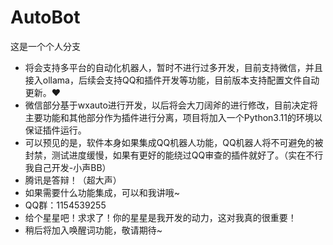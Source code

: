 # AutoBot
这是一个个人分支
- 将会支持多平台的自动化机器人，暂时不进行过多开发，目前支持微信，并且接入ollama，后续会支持QQ和插件开发等功能，目前版本支持配置文件自动更新。❤
- 微信部分基于wxauto进行开发，以后将会大刀阔斧的进行修改，目前决定将主要功能和其他部分作为插件进行分离，项目将加入一个Python3.11的环境以保证插件运行。
- 可以预见的是，软件本身如果集成QQ机器人功能，QQ机器人将不可避免的被封禁，测试进度缓慢，如果有更好的能绕过QQ审查的插件就好了。（实在不行我自己开发-小声BB）
- 腾讯是答辩！（超大声）
- 如果需要什么功能集成，可以和我讲哦~
- QQ群：1154539255
- 给个星星吧！求求了！你的星星是我开发的动力，这对我真的很重要！
- 稍后将加入唤醒词功能，敬请期待~
